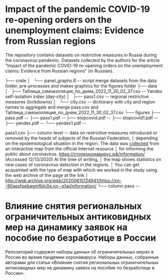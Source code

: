 # Impact of the pandemic COVID-19 re-opening orders on the unemployment claims: Evidence from Russian regions

The repository contains datasets on restrictive measures in Russia during the coronavirus pandemic. Datasets collected by the authors for the article "Impact of the pandemic COVID-19 re-opening orders on the unemployment claims: Evidence from Russian regions" (in Russian).

├── code
│   └── panel_graphs.R -- script merge datasets from the data folder, pre-processes and makes graphics for the figures folder
├── data
│   ├── Таблица_самоизоляция_по_дням_2022_11_30_02_37.csv -- Yandex self-isolation index (day-city)
│   ├── pass1.csv -- regional restrictive measures (lockdowns)
│   └── city.csv -- dictionary with city and region names to aggregate and merge pass.csv and Таблица_самоизоляция_по_дням_2022_11_30_02_37.csv
└── figures
    ├── pass.pdf -- 
    ├── pass1.pdf -- 
    ├── stopcovid.pdf -- 
    ├── stopcovid1.pdf -- 
    ├── yandex.pdf -- 
    └── yandex1.pdf -- 

pass1.csv
  ├── column level -- data on restrictive measures introduced or removed by the heads of subjects of the Russian Federation, 
  │   depending on the epidemiological situation in the region. The data was [collected](https://github.com/go95/covid_labor) from an interactive map from the official Internet resource 
  │   for informing the public about coronavirus. https://стопкоронавирус.рф/information/ (Accessed 12/13/2020) At the time of writing, 
  │   the map shows statistics on new cases of coronavirus detection in the regions. 
  │   You can get acquainted with the type of map with which we worked in the study using the web archive of the page at the link
  │   http://web.archive.org/web/20200615124941/https://xn--80aesfpebagmfblc0a.xn--p1ai/information/ 
  └── column pass -- 
  

# Влияние снятия региональных ограничительных антиковидных мер на динамику заявок на пособие по безработице в России 

Репозиторий содержит наборы данных об ограничительных мерах в России во время пандемии коронавируса. Наборы данных, собранные авторами для статьи «Влияние снятия региональных ограничительных антиковидных мер на динамику заявок на пособие по безработице в России».
